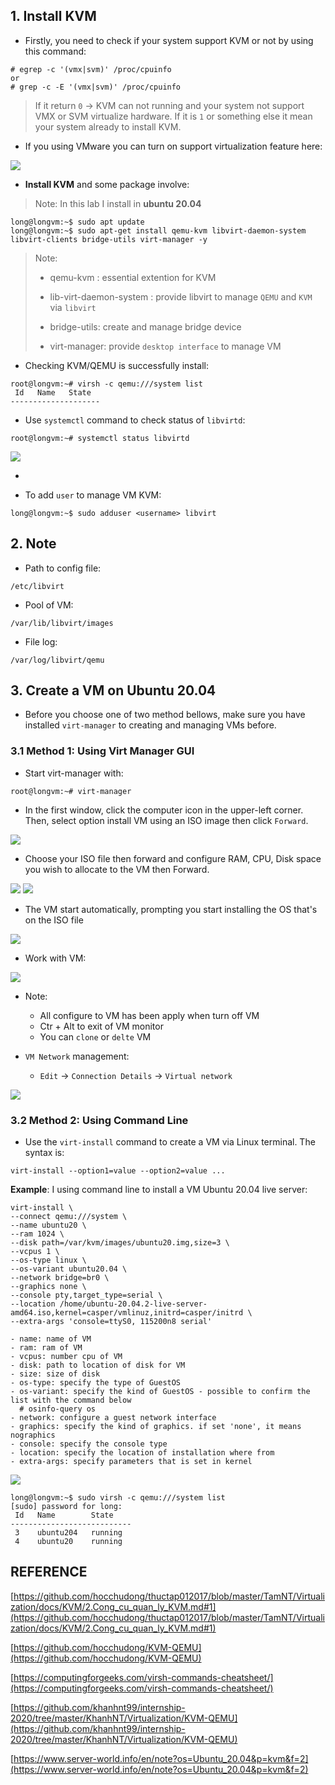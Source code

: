 ## 1. Install KVM

- Firstly, you need to check if your system support KVM or not by using this command:

```
# egrep -c '(vmx|svm)' /proc/cpuinfo
or
# grep -c -E '(vmx|svm)' /proc/cpuinfo
```

> If it return `0` -> KVM can not running and your system not support VMX or SVM virtualize hardware. If it is `1` or something else it mean your system already to install KVM.

- If you using VMware you can turn on support virtualization feature here:

![](./img/vmw1.png)

- **Install KVM** and some package involve:

> Note: In this lab I install in **ubuntu 20.04**  

```
long@longvm:~$ sudo apt update
long@longvm:~$ sudo apt-get install qemu-kvm libvirt-daemon-system libvirt-clients bridge-utils virt-manager -y
```

> Note:
>
> - qemu-kvm : essential extention for KVM
>
> - lib-virt-daemon-system : provide libvirt to manage `QEMU` and `KVM` via `libvirt`
>
> - bridge-utils: create and manage bridge device
>
> - virt-manager: provide `desktop interface` to manage VM
>

- Checking KVM/QEMU is successfully install:

```
root@longvm:~# virsh -c qemu:///system list
 Id   Name   State
--------------------
```

- Use `systemctl` command to check status of `libvirtd`:

```
root@longvm:~# systemctl status libvirtd
```

![](./img/systemctl.png)

-

- To add `user` to manage VM KVM:

```
long@longvm:~$ sudo adduser <username> libvirt
```

## 2. Note

- Path to config file:

```
/etc/libvirt
```

- Pool of VM:

```
/var/lib/libvirt/images
```

- File log:

```
/var/log/libvirt/qemu
```

## 3. Create a VM on Ubuntu 20.04

- Before you choose one of two method bellows, make sure you have installed `virt-manager`  to creating and managing VMs before.

### 3.1 Method 1: Using Virt Manager GUI

- Start virt-manager with:

```
root@longvm:~# virt-manager
```

- In the first window, click the computer icon in the upper-left corner. Then, select option install VM using an ISO image then click `Forward`.

![](./img/create1.png)

- Choose your ISO file then forward and configure RAM, CPU, Disk space you wish to allocate to the VM then Forward.

![](./img/create3.png)
![](./img/create4.png)

- The VM start automatically, prompting you start installing the OS that's on the ISO file

![](./img/create2.png)

- Work with VM:

![](./img/manage1.png)

- Note:
  - All configure to VM has been apply when turn off VM
  - Ctr + Alt to exit of VM monitor
  - You can `clone` or `delte` VM

- `VM Network` management:
  - `Edit` -> `Connection Details` -> `Virtual network`

![](./img/virtualnet1.png)

### 3.2 Method 2: Using Command Line

- Use the `virt-install` command to create a VM via Linux terminal. The syntax is:

```
virt-install --option1=value --option2=value ...
```

**Example**: I using command line to install a VM Ubuntu 20.04 live server:

```
virt-install \
--connect qemu:///system \
--name ubuntu20 \
--ram 1024 \
--disk path=/var/kvm/images/ubuntu20.img,size=3 \
--vcpus 1 \
--os-type linux \
--os-variant ubuntu20.04 \
--network bridge=br0 \
--graphics none \
--console pty,target_type=serial \
--location /home/ubuntu-20.04.2-live-server-amd64.iso,kernel=casper/vmlinuz,initrd=casper/initrd \
--extra-args 'console=ttyS0, 115200n8 serial'
```

```
- name: name of VM
- ram: ram of VM
- vcpus: number cpu of VM
- disk: path to location of disk for VM
- size: size of disk
- os-type: specify the type of GuestOS
- os-variant: specify the kind of GuestOS - possible to confirm the list with the command below
  # osinfo-query os
- network: configure a guest network interface
- graphics: specify the kind of graphics. if set 'none', it means nographics
- console: specify the console type
- location: specify the location of installation where from
- extra-args: specify parameters that is set in kernel
```

![](./img/cli2.png)

```
long@longvm:~$ sudo virsh -c qemu:///system list
[sudo] password for long: 
 Id   Name        State
---------------------------
 3    ubuntu204   running
 4    ubuntu20    running
```

## REFERENCE

[https://github.com/hocchudong/thuctap012017/blob/master/TamNT/Virtualization/docs/KVM/2.Cong_cu_quan_ly_KVM.md#1](https://github.com/hocchudong/thuctap012017/blob/master/TamNT/Virtualization/docs/KVM/2.Cong_cu_quan_ly_KVM.md#1)

[https://github.com/hocchudong/KVM-QEMU](https://github.com/hocchudong/KVM-QEMU)

[https://computingforgeeks.com/virsh-commands-cheatsheet/](https://computingforgeeks.com/virsh-commands-cheatsheet/)

[https://github.com/khanhnt99/internship-2020/tree/master/KhanhNT/Virtualization/KVM-QEMU](https://github.com/khanhnt99/internship-2020/tree/master/KhanhNT/Virtualization/KVM-QEMU)

[https://www.server-world.info/en/note?os=Ubuntu_20.04&p=kvm&f=2](https://www.server-world.info/en/note?os=Ubuntu_20.04&p=kvm&f=2)
